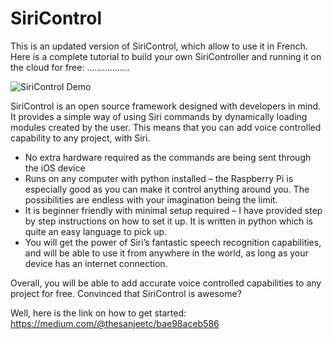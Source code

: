 # SiriControl

This is an updated version of SiriControl, which allow to use it in French. Here is a complete tutorial to build your own SiriController and running it on the cloud for free: .................

![SiriControl Demo](https://images.ctfassets.net/tvfg2m04ppj4/1PZVE9xziMv8DlKNKJONts/7264a51ae7c8b59ba2b39b49fb86f0cf/SiriControl.jpg)

SiriControl is an open source framework designed with developers in mind. It provides a simple way of using Siri commands by dynamically loading modules created by the user. This means that you can add voice controlled capability to any project, with Siri.

- No extra hardware required as the commands are being sent through the iOS device
- Runs on any computer with python installed – the Raspberry Pi is especially good as you can make it control anything around you. The possibilities are endless with your imagination being the limit.
- It is beginner friendly with minimal setup required – I have provided step by step instructions on how to set it up. It is written in python which is quite an easy language to pick up.
- You will get the power of Siri’s fantastic speech recognition capabilities, and will be able to use it from anywhere in the world, as long as your device has an internet connection.

Overall, you will be able to add accurate voice controlled capabilities to any project for free. 
Convinced that SiriControl is awesome?

Well, here is the link on how to get started: https://medium.com/@thesanjeetc/bae98aceb586




